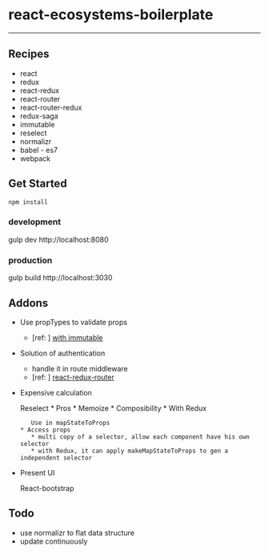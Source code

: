# react-ecosystems-boilerplate
---

## Recipes
* react
* redux
* react-redux
* react-router
* react-router-redux
* redux-saga
* immutable
* reselect
* normalizr
* babel - es7
* webpack


## Get Started

```node
npm install
```

### development

gulp dev
http://localhost:8080

### production

gulp build
http://localhost:3030

## Addons

* Use propTypes to validate props

    * [ref: ] <a href="https://www.npmjs.com/package/react-immutable-proptypes">with immutable</a>
    
* Solution of authentication
    * handle it in route middleware
    * [ref: ] <a href="https://github.com/mjrussell/redux-auth-wrapper">react-redux-router</a>

* Expensive calculation
    
   Reselect
      * Pros
         * Memoize
         * Composibility
      * With Redux
      
         Use in mapStateToProps
      * Access props   
         * multi copy of a selector, allow each component have his own selector
         * with Redux, it can apply makeMapStateToProps to gen a independent selector

* Present UI 

   React-bootstrap
         
## Todo

* use normalizr to flat data structure
* update continuously

